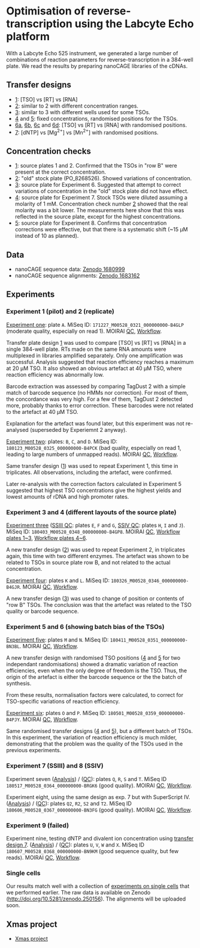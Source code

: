 Optimisation of reverse-transcription using the Labcyte Echo platform
=====================================================================

With a Labcyte Echo 525 instrument, we generated a large number of combinations
of reaction parameters for reverse-transcription in a 384-well plate.  We
read the results by preparing nanoCAGE libraries of the cDNAs.


Transfer designs
----------------

 - [1](Labcyte-RT.md): [TSO] vs [RT] vs [RNA]
 - [2](Labcyte-RT2.md): similar to 2 with different concentration ranges.
 - [3](Labcyte-RT3.md): similar to 3 with different wells used for some TSOs.
 - [4](Labcyte-RT5.md) and [5](Labcyte-RT5.md): fixed concentrations, randomised positions for the TSOs.
 - [6a](Labcyte-RT6a.md), [6b](Labcyte-RT6b.md), [6c](Labcyte-RT6c.md) and [6d](Labcyte-RT6d.md):
   [TSO] vs [RT] vs [RNA] with randomised positions.
 - [7](Labcyte-RT7.md): [dNTP] vs [Mg<sup>2+</sup>] vs [Mn<sup>2+</sup>] with randomised positions.


Concentration checks
--------------------

 - [1](TSO_concentration_check.md): source plates 1 and 2.  Confirmed that the TSOs
   in "row B" were present at the correct concentration.
 - [2](TSO_concentration_check2.md): "old" stock plate (PO_8268526).
   Showed variations of concentration.
 - [3](TSO_concentration_check3.md): source plate for Experiment 6.
   Suggested that attempt to correct variations of concentration in the "old"
   stock plate did not have effect.
 - [4](TSO_concentration_check4.md): source plate for Experiment 7.  Stock TSOs
   were diluted assuming a molarity of 1 mM.  Concentration check number
   [2](TSO_concentration_check2.md) showed that the real molarity was a bit lower.
   The measurements here show that this was reflected in the source plate,
   except for the highest concentrations.
 - [5](TSO_concentration_check5.md): source plate for Experiment 8.  Confirms that
   concentration corrections were effective, but that there is a systematic
   shift (~15 µM instead of 10 as planned).

Data
----

 - nanoCAGE sequence data: [Zenodo 1680999](https://doi.org/10.5281/zenodo.1680999)
 - nanoCAGE sequence alignments: [Zenodo 1683162](https://doi.org/10.5281/zenodo.1683162)


Experiments
-----------
 
### Experiment 1 (pilot) and 2 (replicate)
 
[Experiment one](Labcyte-RT_Data_Analysis.md): plate `A`.
MiSeq ID: `171227_M00528_0321_000000000-B4GLP` (moderate quality, especially on read 1).
MOIRAI
  [QC](http://moirai.gsc.riken.jp/osc-fs_home/scratch/moirai/nanoCAGE2/project/Labcyte/171227_M00528_0321_000000000-B4GLP.paired_raw_quality_control2.20171228143720/171227_M00528_0321_000000000-B4GLP.paired_raw_quality_control2.20171228143720.html),
  [Workflow](http://moirai.gsc.riken.jp/osc-fs_home/scratch/moirai/nanoCAGE2/project/Labcyte/171227_M00528_0321_000000000-B4GLP.OP-WORKFLOW-CAGEscan-short-reads-v2.1~rc1.20180104125850/171227_M00528_0321_000000000-B4GLP.OP-WORKFLOW-CAGEscan-short-reads-v2.1~rc1.20180104125850.html).

Transfer plate design [1](Labcyte-RT.md) was used to compare [TSO] vs [RT] vs [RNA]
in a single 384-well plate.  RTs made on the same RNA amounts were multiplexed
in libraries amplified separately.  Only one amplification was successful.  Analysis
suggested that reaction efficiency reaches a maximum at 20 μM TSO.  It also
showed an obvious artefact at 40 μM TSO, where reaction efficiency was abnormally low.

Barcode extraction was assessed by comparing TagDust 2 with a simple match of
barcode sequence (no HMMs nor correction).  For most of them, the concordance
was very high.  For a few of them, TagDust 2 detected more, probably thanks
to error correction.  These barcodes were not related to the artefact at 40 μM TSO.

Explanation for the artefact was found later, but this experiment was not re-analysed
(superseded by Experiemnt 2 anyway).


[Experiment two](Labcyte-RT_Data_Analysis_2.md): plates: `B`, `C`, and `D`.
MiSeq ID: `180123_M00528_0325_000000000-B4PCK` (bad quality, especially on read 1, leading to large numbers of unmapped reads). 
MOIRAI
  [QC](http://moirai.gsc.riken.jp/osc-fs_home/scratch/moirai/nanoCAGE2/project/Labcyte/180123_M00528_0325_000000000-B4PCK.paired_raw_quality_control2.20180124101336/180123_M00528_0325_000000000-B4PCK.paired_raw_quality_control2.20180124101336.html),
  [Workflow](http://moirai.gsc.riken.jp/osc-fs_home/scratch/moirai/nanoCAGE2/project/Labcyte/180123_M00528_0325_000000000-B4PCK.OP-WORKFLOW-CAGEscan-short-reads-v2.1~rc1.20180124102551/180123_M00528_0325_000000000-B4PCK.OP-WORKFLOW-CAGEscan-short-reads-v2.1~rc1.20180124102551.html).

Same transfer design ([1](Labcyte-RT.md)) was used to repeat Experiment 1,
this time in triplicates.  All observations, including the artefact, were
confirmed.

Later re-analysis with the correction factors calculated in Experiment 5 suggested
that highest TSO concentrations give the highest yields and lowest amounts
of rDNA and high promoter rates.


### Experiment 3 and 4 (different layouts of the source plate)

[Experiment three](Labcyte-RT_Data_Analysis_3merge.md)
   ([SSIII QC](Labcyte-RT_Data_Analysis_3a.md): plates `E`, `F` and `G`,
   [SSIV QC](Labcyte-RT_Data_Analysis_3b.md): plates `H`, `I` and `J`).
MiSeq ID: `180403_M00528_0348_000000000-B4GP8`.
MOIRAI
 [QC](http://moirai.gsc.riken.jp/osc-fs_home/scratch/moirai/nanoCAGE2/project/Labcyte/180403_M00528_0348_000000000-B4GP8.paired_raw_quality_control2.20180404155647/180403_M00528_0348_000000000-B4GP8.paired_raw_quality_control2.20180404155647.html),
 [Workflow plates 1~3](http://moirai.gsc.riken.jp/osc-fs_home/scratch/moirai/nanoCAGE2/project/Labcyte/180403_M00528_0348_000000000-B4GP8_p123.OP-WORKFLOW-CAGEscan-short-reads-v2.1~rc1.20180409105009/180403_M00528_0348_000000000-B4GP8_p123.OP-WORKFLOW-CAGEscan-short-reads-v2.1~rc1.20180409105009.html),
 [Workflow plates 4~6](http://moirai.gsc.riken.jp/osc-fs_home/scratch/moirai/nanoCAGE2/project/Labcyte/180403_M00528_0348_000000000-B4GP8_p456.OP-WORKFLOW-CAGEscan-short-reads-v2.1~rc1.20180411094125/180403_M00528_0348_000000000-B4GP8_p456.OP-WORKFLOW-CAGEscan-short-reads-v2.1~rc1.20180411094125.html).

A new transfer design ([2](Labcyte-RT2.md)) was used to repeat Experiment 2,
in triplicates again, this time with two different enzymes.  The artefact was
shown to be related to TSOs in source plate row B, and not related to the
actual concentration.


[Experiment four](Labcyte-RT_Data_Analysis_4.md): plates `K` and `L`.
MiSeq ID: `180326_M00528_0346_000000000-B4GJR`.
MOIRAI
  [QC](http://moirai.gsc.riken.jp/osc-fs_home/scratch/moirai/nanoCAGE2/project/Labcyte/180326_M00528_0346_000000000-B4GJR.paired_raw_quality_control2.20180403111017/180326_M00528_0346_000000000-B4GJR.paired_raw_quality_control2.20180403111017.html),
  [Workflow](http://moirai.gsc.riken.jp/osc-fs_home/scratch/moirai/nanoCAGE2/project/Labcyte/180326_M00528_0346_000000000-B4GJR.OP-WORKFLOW-CAGEscan-short-reads-v2.1~rc1.20180329132046/180326_M00528_0346_000000000-B4GJR.OP-WORKFLOW-CAGEscan-short-reads-v2.1~rc1.20180329132046.html).
     
A new transfer design ([3](Labcyte-RT3.md)) was used to change of position
or contents of "row B" TSOs.  The conclusion was that the artefact was related
to the TSO quality or barcode sequence.


### Experiment 5 and 6 (showing batch bias of the TSOs)
     
[Experiment five](Labcyte-RT_Data_Analysis_5.md): plates `M` and `N`.
MiSeq ID: `180411_M00528_0351_000000000-BN3BL`.
MOIRAI
  [QC](http://moirai.gsc.riken.jp/osc-fs_home/scratch/moirai/nanoCAGE2/project/Labcyte/180411_M00528_0351_000000000-BN3BL.paired_raw_quality_control2.20180412055341/180411_M00528_0351_000000000-BN3BL.paired_raw_quality_control2.20180412055341.html),
  [Workflow](http://moirai.gsc.riken.jp/osc-fs_home/scratch/moirai/nanoCAGE2/project/Labcyte/180411_M00528_0351_000000000-BN3BL.OP-WORKFLOW-CAGEscan-short-reads-v2.1.1.20180412203518/180411_M00528_0351_000000000-BN3BL.OP-WORKFLOW-CAGEscan-short-reads-v2.1.1.20180412203518.html).

A new transfer design with randomised TSO positions ([4](Labcyte-RT4.md) and
[5](Labcyte-RT5.md) for two independant randomisations) showed a dramatic
variation of reaction efficiencies, even when the only degree of freedom is the
TSO.  Thus, the origin of the artefact is either the barcode sequence or the
the batch of synthesis.

From these results, normalisation factors were calculated, to correct for
TSO-specific variations of reaction efficiency.


[Experiment six](Labcyte-RT_Data_Analysis_6.md): plates `O` and `P`.
MiSeq ID: `180501_M00528_0359_000000000-B4PJY`.
MOIRAI
  [QC](http://moirai.gsc.riken.jp/osc-fs_home/scratch/moirai/nanoCAGE2/project/Labcyte/180501_M00528_0359_000000000-B4PJY.paired_raw_quality_control2.20180502080443/180501_M00528_0359_000000000-B4PJY.paired_raw_quality_control2.20180502080443.html),
  [Workflow](http://moirai.gsc.riken.jp/osc-fs_home/scratch/moirai/nanoCAGE2/project/Labcyte/180501_M00528_0359_000000000-B4PJY.OP-WORKFLOW-CAGEscan-short-reads-v2.1.2.20180502081812/180501_M00528_0359_000000000-B4PJY.OP-WORKFLOW-CAGEscan-short-reads-v2.1.2.20180502081812.html).

Same randomised transfer designs ([4](Labcyte-RT4.md) and
[5](Labcyte-RT5.md)), but a different batch of TSOs.  In this experiment, the
variation of reaction efficiency is much milder, demonstrating that the problem
was the quality of the TSOs used in the previous experiments.


### Experiment 7 (SSIII) and 8 (SSIV)

Experiment seven
  ([Analysis](Labcyte-RT_Data_Analysis_7.md)) /
  ([QC](Labcyte-RT_Data_Analysis_7_QC.md)): plates `Q`, `R`, `S` and `T`.
MiSeq ID `180517_M00528_0364_000000000-BRGK6` (good quality).
MOIRAI
  [QC](http://moirai.gsc.riken.jp/osc-fs_home/scratch/moirai/nanoCAGE2/project/Labcyte/180517_M00528_0364_000000000-BRGK6.paired_raw_quality_control2.20180518043259/180517_M00528_0364_000000000-BRGK6.paired_raw_quality_control2.20180518043259.html),
  [Workflow]().

Experiment eight, using the same design as exp. 7 but with SuperScript IV.
  ([Analysis](Labcyte-RT_Data_Analysis_8.md)) /
  ([QC](Labcyte-RT_Data_Analysis_8_QC.md)): plates `Q2`, `R2`, `S2` and `T2`.
MiSeq ID `180606_M00528_0367_000000000-BN3FG` (good quality).
MOIRAI
  [QC](http://moirai.gsc.riken.jp/osc-fs_home/scratch/moirai/nanoCAGE2/project/Labcyte/180606_M00528_0367_000000000-BN3FG.paired_raw_quality_control2.20180607095712/180606_M00528_0367_000000000-BN3FG.paired_raw_quality_control2.20180607095712.html),
  [Workflow]().


### Experiment 9 (failed)

Experiment nine, testing dNTP and divalent ion concentration using [transfer
design 7](Labcyte-RT7.md).
  ([Analysis](Labcyte-RT_Data_Analysis_9.md)) /
  ([QC](Labcyte-RT_Data_Analysis_9_QC.md)): plates `U`, `V`, `W` and `X`.
MiSeq ID `180607_M00528_0368_000000000-BN9KM` (good sequence quality, but few reads).
MOIRAI
  [QC](http://moirai.gsc.riken.jp/osc-fs_home/scratch/moirai/nanoCAGE2/project/Labcyte/180607_M00528_0368_000000000-BN9KM.paired_raw_quality_control2.20180608154048/180607_M00528_0368_000000000-BN9KM.paired_raw_quality_control2.20180608154048.html),
  [Workflow]().


### Single cells

Our results match well with a collection of [experiments on single
cells](singleCells.md) that we performed earlier.  The raw data is available on
Zenodo (<http://doi.org/10.5281/zenodo.250156>).  The alignments will be
uploaded soon.


Xmas project
------------

 - [Xmas project](Xmas.md)
